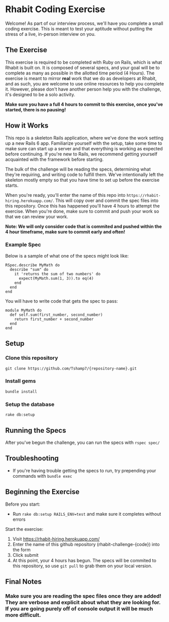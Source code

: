 # Rhabit Coding Exercise

Welcome! As part of our interview process, we'll have you complete a small coding exercise. This is meant to test your aptitude without putting the stress of a live, in-person interview on you.

## The Exercise

This exercise is required to be completed with Ruby on Rails, which is what Rhabit is built on. It is composed of several specs, and your goal will be to complete as many as possible in the allotted time period (4 Hours). The exercise is meant to mirror **real** work that we do as developers at Rhabit, and as such, you are welcome to use online resources to help you complete it. However, please don't have another person help you with the challenge, it's designed to be a solo activity.

**Make sure you have a full 4 hours to commit to this exercise, once you've started, there is no pausing!**

## How it Works

This repo is a skeleton Rails application, where we've done the work setting up a new Rails 6 app. Familiarize yourself with the setup, take some time to make sure can start up a server and that everything is working as expected before continuing. If you're new to Rails, we recommend getting yourself acquainted with the framework before starting.

The bulk of the challenge will be reading the specs, determining what they're requiring, and writing code to fulfill them. We've intentionally left the skeleton mostly empty so that you have time to set up before the exercise starts.

When you're ready, you'll enter the name of this repo into `https://rhabit-hiring.herokuapp.com/`. This will copy over and commit the spec files into this repository. Once this has happened you'll have 4 hours to attempt the exercise. When you're done, make sure to commit and push your work so that we can review your work.

**Note: We will only consider code that is commited and pushed within the 4 hour timeframe, make sure to commit early and often!**

### Example Spec

Below is a sample of what one of the specs might look like:

```
RSpec.describe MyMath do
  describe "sum" do
    it 'returns the sum of two numbers' do
      expect(MyMath.sum(1, 3)).to eq(4)
    end
  end
end
```

You will have to write code that gets the spec to pass:

```
module MyMath do
  def self.sum(first_number, second_number)
    return first_number + second_number
  end
end
```

## Setup

### Clone this repository

`git clone https://github.com/Tshamp7/{repository-name}.git`

### Install gems

`bundle install`

### Setup the database

`rake db:setup`

## Running the Specs

After you've begun the challenge, you can run the specs with `rspec spec/`

## Troubleshooting

- If you're having trouble getting the specs to run, try prepending your commands with `bundle exec`

## Beginning the Exercise

Before you start:

- Run `rake db:setup RAILS_ENV=test` and make sure it completes without errors

Start the exercise:

1. Visit https://rhabit-hiring.herokuapp.com/
2. Enter the name of this github repository (rhabit-challenge-{code}) into the form
3. Click submit
4. At this point, your 4 hours has begun. The specs will be commited to this repository, so use `git pull` to grab them on your local version.

## Final Notes

### Make sure you are reading the spec files once they are added!  They are verbose and explicit about what they are looking for.  If you are going purely off of console output it will be much more difficult.

